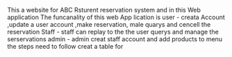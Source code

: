 This  a  website for ABC Rsturent reservation system and in this Web application 
The funcanality of this web App lication is 
user - creata Account ,update a user account ,make reservation, male quarys and cencell the reservation
Staff - staff can replay to the the user querys and manage the serservations
admin - admin creat staff account and add products to menu
 the steps need to follow creat a table for 
